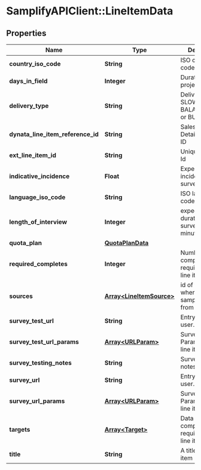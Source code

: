 # SamplifyAPIClient::LineItemData

## Properties
Name | Type | Description | Notes
------------ | ------------- | ------------- | -------------
**country_iso_code** | **String** | ISO country code | 
**days_in_field** | **Integer** | Duration of the project in days. | 
**delivery_type** | **String** | Delivery type: SLOW, BALANCED,FAST or BURST. | [optional] 
**dynata_line_item_reference_id** | **String** | Sales Order Detail Reference ID | [optional] 
**ext_line_item_id** | **String** | Unique line item Id | 
**indicative_incidence** | **Float** | Expected incidence of the survey | 
**language_iso_code** | **String** | ISO language code | 
**length_of_interview** | **Integer** | expected duration of the survey in minutes | 
**quota_plan** | [**QuotaPlanData**](QuotaPlanData.md) |  | [optional] 
**required_completes** | **Integer** | Number of complete required for the line item | [optional] 
**sources** | [**Array&lt;LineItemSource&gt;**](LineItemSource.md) | id of the source where is the sample coming from | [optional] 
**survey_test_url** | **String** | Entry link for the user. | [optional] 
**survey_test_url_params** | [**Array&lt;URLParam&gt;**](URLParam.md) | SurveyTestURL Params of the line item. | [optional] 
**survey_testing_notes** | **String** | Survey testing notes | [optional] 
**survey_url** | **String** | Entry link for the user. | [optional] 
**survey_url_params** | [**Array&lt;URLParam&gt;**](URLParam.md) | SurveyURL Params of the line item. | [optional] 
**targets** | [**Array&lt;Target&gt;**](Target.md) | Data of completes/starts required for the line item | [optional] 
**title** | **String** | A title for the line item | 


